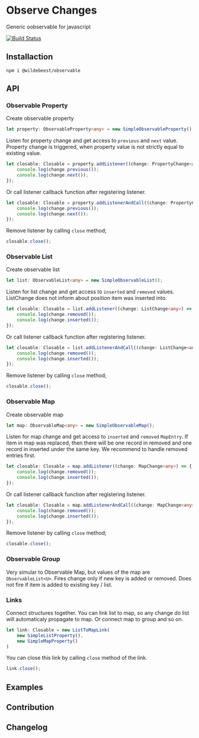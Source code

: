 # Observe Changes

Generic oobservable for javascript

[![Build Status](https://travis-ci.com/pipan/js-observe-change.svg?branch=master)](https://travis-ci.com/pipan/js-observe-change)

## Installaction

`npm i @wildebeest/observable`

## API

### Observable Property

Create observable property

```ts
let property: ObservableProperty<any> = new SimpleObservableProperty();
```

Listen for property change and get access to `previous` and `next` value. Property change is triggered, when property value is not strictly equal to existing value.

```ts
let closable: Closable = property.addListener((change: PropertyChange<any>) => {
    console.log(change.previous());
    console.log(change.next());
});
```

Or call listener callback function after registering listener.

```ts
let closable: Closable = property.addListenerAndCall((change: PropertyChange<any>) => {
    console.log(change.previous());
    console.log(change.next());
});
```

Remove listener by calling `close` method;

```ts
closable.close();
```

### Observable List

Create observable list

```ts
let list: ObservableList<any> = new SimpleObservableList();
```

Listen for list change and get access to `inserted` and `removed` values. ListChange does not inform about position item was inserted into.

```ts
let closable: Closable = list.addListener((change: ListChange<any>) => {
    console.log(change.removed());
    console.log(change.inserted());
});
```

Or call listener callback function after registering listener.

```ts
let closable: Closable = list.addListenerAndCall((change: ListChange<any>) => {
    console.log(change.removed());
    console.log(change.inserted());
});
```


Remove listener by calling `close` method;

```ts
closable.close();
```

### Observable Map

Create observable map

```ts
let map: ObservableMap<any> = new SimpleObservableMap();
```

Listen for map change and get access to `inserted` and `removed` `MapEntry`. If item in map was replaced, then there will be one record in removed and one record in inserted under the same key. We recommend to handle removed entries first.

```ts
let closable: Closable = map.addListener((change: MapChange<any>) => {
    console.log(change.removed());
    console.log(change.inserted());
});
```

Or call listener callback function after registering listener.

```ts
let closable: Closable = map.addListenerAndCall((change: MapChange<any>) => {
    console.log(change.removed());
    console.log(change.inserted());
});
```

Remove listener by calling `close` method;

```ts
closable.close();
```

### Observable Group

Very simular to Observable Map, but values of the map are `ObservableList<U>`. Fires change only if new key is added or removed. Does not fire if item is added to existing key / list.

### Links

Connect structures together. You can link list to map, so any change do list will automaticaly propagate to map. Or connect map to group and so on.

```ts
let link: Closable = new ListToMapLink(
    new SimpleListProperty(),
    new SimpleMapProperty()
)
```

You can close this link by calling `close` method of the link.

```ts
link.close();
```

## Examples

## Contribution

## Changelog

